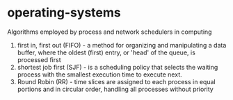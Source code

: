 # operating-systems
Algorithms employed by process and network schedulers in computing

1. first in, first out (FIFO) - a method for organizing and manipulating a data buffer, where the oldest (first) entry, or 'head' of the queue, is processed first
2. shortest job first (SJF) - is a scheduling policy that selects the waiting process with the smallest execution time to execute next.
3. Round Robin (RR) -  time slices are assigned to each process in equal portions and in circular order, handling all processes without priority
